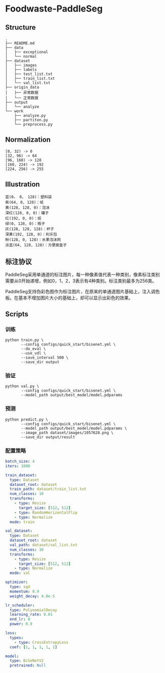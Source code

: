 # Foodwaste-PaddleSeg
## Structure
```
.
├── README.md
├── data
│   ├── exceptional
│   └── normal
├── dataset
│   ├── images
│   ├── labels
│   ├── test_list.txt
│   ├── train_list.txt
│   └── val_list.txt
├── origin_data
│   ├── 异常数据
│   └── 正常数据
├── output
│   └── analyze
└── work
    ├── analyze.py
    ├── partiton.py
    └── preprocess.py
```
## Normalization
```
[0, 32) -> 0
[32, 96) -> 64
[96, 160) -> 128
[160, 224) -> 192
[224, 256) -> 255
```

## Illustration
```
蓝(0， 0， 128)：塑料袋
紫(64, 0, 128)：纸
黄(128, 128, 0)：泡沫
深红(128, 0, 0)：罐子
红(192, 0, 0)：纸
绿(0, 128, 0)：瓶子
灰(128, 128, 128)：杯子
深黄(192, 128, 0)：利乐包
粉(128, 0, 128)：水果泡沫网
淡蓝(64, 128, 128)：方便面盒子
```

## 标注协议

PaddleSeg采用单通道的标注图片，每一种像素值代表一种类别，像素标注类别需要从0开始递增，例如0，1，2，3表示有4种类别。标注类别最多为256类。

PaddleSeg支持伪彩色图作为标注图片，在原来的单通道图片基础上，注入调色板。在基本不增加图片大小的基础上，却可以显示出彩色的效果。

## Scripts

### 训练

```
python train.py \
       --config configs/quick_start/bisenet.yml \
       --do_eval \
       --use_vdl \
       --save_interval 500 \
       --save_dir output
```

### 验证

```
python val.py \
       --config configs/quick_start/bisenet.yml \
       --model_path output/best_model/model.pdparams
```

### 预测

```
python predict.py \
       --config configs/quick_start/bisenet.yml \
       --model_path output/best_model/model.pdparams \
       --image_path dataset/images/1057628.png \
       --save_dir output/result
```

### 配置策略

```yaml
batch_size: 4
iters: 1000

train_dataset:
  type: Dataset
  dataset_root: dataset
  train_path: dataset/train_list.txt
  num_classes: 10
  transforms:
    - type: Resize
      target_size: [512, 512]
    - type: RandomHorizontalFlip
    - type: Normalize
  mode: train

val_dataset:
  type: Dataset
  dataset_root: dataset
  val_path: dataset/val_list.txt
  num_classes: 10
  transforms:
    - type: Resize
      target_size: [512, 512]
    - type: Normalize
  mode: val

optimizer:
  type: sgd
  momentum: 0.9
  weight_decay: 4.0e-5

lr_scheduler:
  type: PolynomialDecay
  learning_rate: 0.01
  end_lr: 0
  power: 0.9

loss:
  types:
    - type: CrossEntropyLoss
  coef: [1, 1, 1, 1, 1]

model:
  type: BiSeNetV2
  pretrained: Null
```
